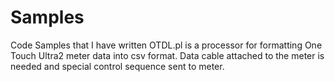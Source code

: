 # Samples
Code Samples that I have written
OTDL.pl is a processor for formatting One Touch Ultra2 meter data into csv format. Data cable attached to the meter is needed and special control sequence sent to meter.
